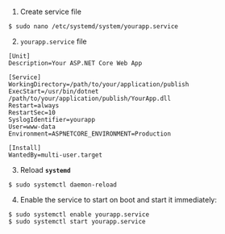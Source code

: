 1. Create service file
```
$ sudo nano /etc/systemd/system/yourapp.service
```
2. `yourapp.service` file
```
[Unit]
Description=Your ASP.NET Core Web App

[Service]
WorkingDirectory=/path/to/your/application/publish
ExecStart=/usr/bin/dotnet /path/to/your/application/publish/YourApp.dll
Restart=always
RestartSec=10
SyslogIdentifier=yourapp
User=www-data
Environment=ASPNETCORE_ENVIRONMENT=Production

[Install]
WantedBy=multi-user.target
```
3. Reload **`systemd`**
```
$ sudo systemctl daemon-reload
```
4. Enable the service to start on boot and start it immediately:
```
$ sudo systemctl enable yourapp.service
$ sudo systemctl start yourapp.service
```
